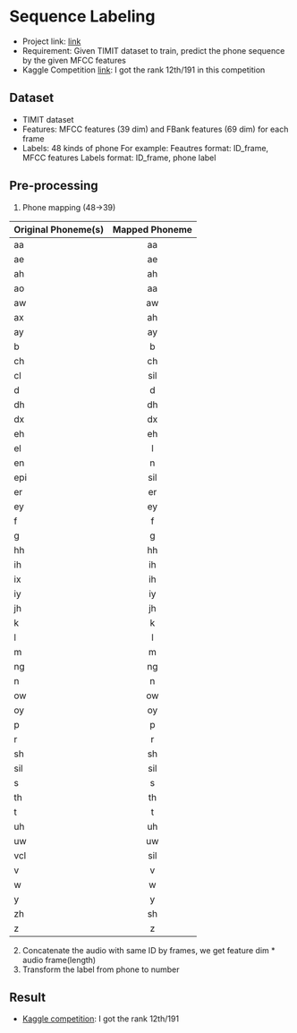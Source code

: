 # Sequence Labeling
* Project link: [link](https://www.csie.ntu.edu.tw/~yvchen/f106-adl/A1)
* Requirement: Given TIMIT dataset to train, predict the phone sequence by the given MFCC features
* Kaggle Competition [link](https://www.kaggle.com/c/hw1-timit/leaderboard): I got the rank 12th/191 in this competition

## Dataset
* TIMIT dataset
* Features: MFCC features (39 dim) and FBank features (69 dim) for each frame
* Labels: 48 kinds of phone
For example:
Feautres format: ID_frame, MFCC features
Labels format: ID_frame, phone label

## Pre-processing
1. Phone mapping (48->39)

| Original Phoneme(s) | Mapped Phoneme |
| :------------------  | :-------------------: |
| aa | aa |
| ae | ae |
| ah | ah |
| ao | aa |
| aw | aw |
| ax | ah |
| ay | ay |
| b | b |
| ch | ch |
| cl | sil |
| d | d |
| dh | dh |
| dx | dx |
| eh | eh |
| el | l |
| en | n |
| epi | sil |
| er | er |
| ey | ey |
| f | f |
| g | g |
| hh | hh |
| ih | ih |
| ix | ih |
| iy | iy |
| jh | jh |
| k | k |
| l | l |
| m | m |
| ng | ng |
| n | n |
| ow | ow |
| oy | oy |
| p | p |
| r | r |
| sh | sh |
| sil | sil |
| s | s |
| th | th |
| t | t |
| uh | uh |
| uw | uw |
| vcl | sil |
| v | v |
| w | w |
| y | y |
| zh | sh |
| z | z |

2. Concatenate the audio with same ID by frames, we get feature dim * audio frame(length)
3. Transform the label from phone to number

## Result
* [Kaggle competition](https://www.kaggle.com/c/hw1-timit/leaderboard): I got the rank 12th/191 